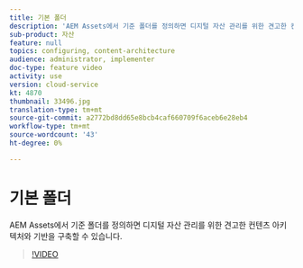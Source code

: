 ```yaml
---
title: 기본 폴더
description: 'AEM Assets에서 기준 폴더를 정의하면 디지털 자산 관리를 위한 견고한 컨텐츠 아키텍처와 기반을 구축할 수 있습니다. '
sub-product: 자산
feature: null
topics: configuring, content-architecture
audience: administrator, implementer
doc-type: feature video
activity: use
version: cloud-service
kt: 4870
thumbnail: 33496.jpg
translation-type: tm+mt
source-git-commit: a2772bd8dd65e8bcb4caf660709f6aceb6e28eb4
workflow-type: tm+mt
source-wordcount: '43'
ht-degree: 0%

---
```



# 기본 폴더

AEM Assets에서 기준 폴더를 정의하면 디지털 자산 관리를 위한 견고한 컨텐츠 아키텍처와 기반을 구축할 수 있습니다.

>[!VIDEO](https://video.tv.adobe.com/v/33496/?quality=12&learn=on&hidetitle=true)
